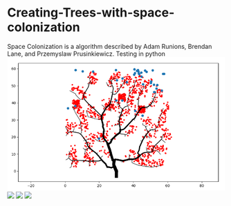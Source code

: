 # Creating-Trees-with-space-colonization
Space Colonization is a algorithm described by Adam Runions, Brendan Lane, and Przemyslaw Prusinkiewicz.  Testing in python
![](image.png)
![](Namnlös.png)
![](Namnlös2.png)
![](Namnlös3.png)
